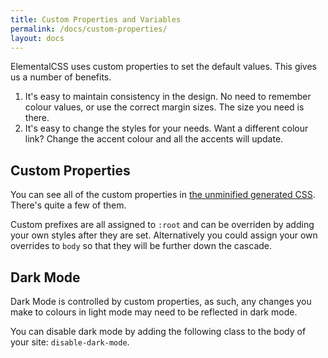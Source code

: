 ```yaml
---
title: Custom Properties and Variables
permalink: /docs/custom-properties/
layout: docs
---
```

ElementalCSS uses custom properties to set the default values. This gives us a number of benefits.

1. It's easy to maintain consistency in the design. No need to remember colour values, or use the correct margin sizes. The size you need is there.
1. It's easy to change the styles for your needs. Want a different colour link? Change the accent colour and all the accents will update.

## Custom Properties

You can see all of the custom properties in [the unminified generated CSS](https://github.com/BinaryMoon/ElementalCSS/blob/main/dist/elementalcss.css). There's quite a few of them.

Custom prefixes are all assigned to `:root` and can be overriden by adding your own styles after they are set. Alternatively you could assign your own overrides to `body` so that they will be further down the cascade.

## Dark Mode

Dark Mode is controlled by custom properties, as such, any changes you make to colours in light mode may need to be reflected in dark mode.

You can disable dark mode by adding the following class to the body of your site: `disable-dark-mode`.